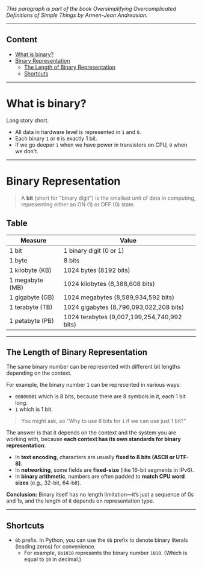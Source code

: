 _This paragraph is part of the book *Oversimplifying Overcomplicated Definitions of Simple Things* by Armen-Jean Andreasian._

---
## Content
- [What is binary?](#what-is-binary)
- [Binary Representation](#binary-representation)
  - [The Length of Binary Representation](#the-length-of-binary-representation)
  - [Shortcuts](#shortcuts)

---
# What is binary?

Long story short.

- All data in hardware level is represented in `1` and `0`.
- Each binary `1` or `0` is exactly 1 bit.
- If we go deeper `1` when we have power in transistors on CPU, `0` when we don't.

---
# Binary Representation


> A **bit** (short for "binary digit") is the smallest unit of data in computing, representing either an ON (1) or OFF (0) state.

## Table

| Measure         | Value                                       |
|-----------------|---------------------------------------------|
| 1 bit           | 1 binary digit (0 or 1)                     |
| 1 byte          | 8 bits                                      |
| 1 kilobyte (KB) | 1024 bytes (8192 bits)                      |
| 1 megabyte (MB) | 1024 kilobytes (8,388,608 bits)             |
| 1 gigabyte (GB) | 1024 megabytes (8,589,934,592 bits)         |
| 1 terabyte (TB) | 1024 gigabytes (8,796,093,022,208 bits)     |
| 1 petabyte (PB) | 1024 terabytes (9,007,199,254,740,992 bits) |

---

## The Length of Binary Representation

The same binary number can be represented with different bit lengths depending on the context.

For example, the binary number `1` can be represented in various ways:

- `00000001` which is 8 bits, because there are 8 symbols in it, each 1 bit long.
- `1` which is 1 bit.

> You might ask, so "Why to use 8 bits for `1` if we can use just 1 bit?"


The answer is that it depends on the context and the system you are working with, because **each context has its own standards for binary representation**:

- In **text encoding**, characters are usually **fixed to 8 bits (ASCII or UTF-8)**.
- In **networking**, some fields are **fixed-size** (like 16-bit segments in IPv6).
- In **binary arithmetic**, numbers are often padded to **match CPU word sizes** (e.g., 32-bit, 64-bit).

**Conclusion:** Binary itself has no length limitation—it’s just a sequence of 0s and 1s, and the length of it depends on representation type.

---

## Shortcuts

- `0b` prefix. In Python, you can use the `0b` prefix to denote binary literals (leading zeros) for convenience.
  - For example, `0b1010` represents the binary number `1010`. (Which is equal to `10` in decimal.)
